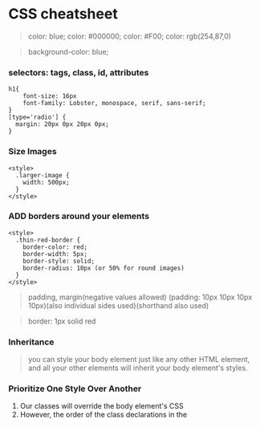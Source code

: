 # CSS cheatsheet

> color: blue; color: #000000; color: #F00; color: rgb(254,87,0)

> background-color: blue; 

### selectors: tags, class, id, attributes
```
h1{
    font-size: 16px
    font-family: Lobster, monospace, serif, sans-serif;
}
[type='radio'] {
  margin: 20px 0px 20px 0px;
}
```

> <link href="https://fonts.googleapis.com/css?family=Lobster" rel="stylesheet" type="text/css">

### Size Images
```
<style>
  .larger-image {
    width: 500px;
  }
</style>
```

### ADD borders around your elements
```
<style>
  .thin-red-border {
    border-color: red;
    border-width: 5px;
    border-style: solid;
    border-radius: 10px (or 50% for round images)
  }
</style>
```

> padding, margin(negative values allowed) (padding: 10px 10px 10px 10px)(also individual sides used)(shorthand also used)

> border: 1px solid red

### Inheritance

>  you can style your body element just like any other HTML element, and all your other elements will inherit your body element's styles.

### Prioritize One Style Over Another
1. Our classes will override the body element's CSS
2. However, the order of the class declarations in the <style> section are what is important. The second declaration will always take precedence over the first. Because .blue-text is declared second, it overrides the attributes of .pink-text in class="blue-text pink-text". Note: It doesn't matter which order the classes are listed in the HTML element.
3. Override Class Declarations by Styling ID Attributes
4. Override Class Declarations with Inline Styles(same used as ID)
5. In many situations, you will use CSS libraries. These may accidentally override your own CSS. So when you absolutely need to be sure that an element has specific CSS, you can use !important
> color: red !important;


### CSS variables

```
--penguin-skin: gray;
background: var(--penguin-skin);
background: var(--penguin-skin, black);         Fallbcak value if variable doesn't clarify
```

###  Improve Compatibility with Browser Fallbacks

If you use a CSS variable to assign a background color on a site, Internet Explorer will ignore the background color because it does not support CSS variables. In that case, the browser will use whatever value it has for that property.
> background: red
  then  background: var(--red-color);

### Cascading

> When you create a variable, it becomes available for you to use inside the element in which you create it. It also becomes available within any elements nested within it. This effect is known as cascading.

> You can think of the :root element as a container for your entire HTML document, in the same way that an html element is a container for the body element.

> By creating your variables in :root, they will be available throughout the whole web page.

> When you create your variables in :root they will set the value of that variable for the whole page. You can then over-write these variables by setting them again within a specific element.

###  Use a media query to change a variable

> For instance, when your screen is smaller or larger than your media query break point, you can change the value of a variable, and it will apply its style wherever it is used.
```
<style>
  
    :root {

        --penguin-size: 300px;
    
	--penguin-skin: gray;
    
	--penguin-belly: white;
   
     }
 
   
  @media (max-width: 350px) {
 
	:root {
      
     
	    --penguin-size: 200px;
      
	    --penguin-skin: black
      
	}
</style>

###  Absolute versus Relative Units

> The two main types of length units are absolute and relative. Absolute units tie to physical units of length. For example, in and mm refer to inches and millimeters, respectively. Absolute length units approximate the actual measurement on a screen, but there are some differences depending on a screen's resolution.

> Relative units, such as em or rem, are relative to another length value. For example, em is based on the size of an element's font. If you use it to set the font-size property itself, it's relative to the parent's font-size. example: padding: 1.5em
      
  